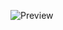 ![Preview]("https://user-images.githubusercontent.com/74038190/212281756-450d3ffa-9335-4b98-a965-db8a18fee927.gif")
